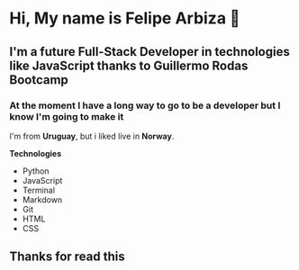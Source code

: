 # Hi, My name is Felipe Arbiza 👋

## I'm a future Full-Stack Developer in technologies like JavaScript thanks to Guillermo Rodas Bootcamp 


### At the moment I have a long way to go to be a developer but I know I'm going to make it

I'm from **Uruguay**, but i liked live in **Norway**.

**Technologies**

 * Python
 * JavaScript
 * Terminal
 * Markdown
 * Git
 * HTML
 * CSS

## Thanks for read this
